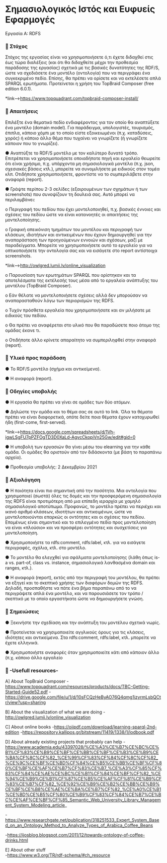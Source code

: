 # Σημασιολογικός Ιστός και Ευφυείς Εφαρμογές
Εργασία Α: RDFS

### :eyes: Στόχος
Στόχος της εργασίας είναι να χρησιμοποιήσετε ό,τι έχετε διδαχθεί στις έως τώρα διαλέξεις (και ότι θα
διδαχθείτε μέχρι την προθεσμία παράδοσης της εργασίας) σχετικά με τις βασικές δυνατότητες της
RDF/S, ώστε να σχεδιάσετε ένα μοντέλο (οντολογία) που να περιγράφει ένα συγκεκριμένο πεδίο.
Επίσης, θα πρέπει να ορίσετε και να εκτελέσετε απλά SPARQL ερωτήματα. Προτείνεται η χρήση του
TopBraid Composer (free edition 6.0.1).

*link-->https://www.topquadrant.com/topbraid-composer-install/

### :eyes: Απαιτήσεις
Επιλέξτε ένα θεματικό πεδίο ενδιαφέροντος για τον οποίο θα αναπτύξετε ένα μοντέλο (domain model).
Για παράδειγμα, υπολογιστές, τουρισμός, έπιπλα, κάποιο χόμπι με το οποίο είστε εξοικειωμένοι (π.χ.
καταδύσεις, χορός) ή κάποιο άλλο θέμα που τυχαίνει να γνωρίζετε (ή γνωρίζετε κάποιον που το
γνωρίζει).

● Αναπτύξτε το RDF/S μοντέλο με τον καλύτερο δυνατό τρόπο. Επιτρέπεται να χρησιμοποιήσετε
οποιαδήποτε πηγή και εργαλείο θεωρείτε ότι είναι χρήσιμο, π.χ. υπάρχοντα μη σημασιολογικά
μοντέλα (π.χ. json, σχεσιακές βάσεις κτλ.), μπορείτε να συνομιλήσετε με ειδικούς στον τομέα κλπ.
Οτιδήποτε χρησιμοποιήσετε, φροντίστε να το συμπεριλάβετε στην αναφορά (report).

● Γράψτε περίπου 2-3 σελίδες (εξαιρουμένων των σχημάτων ή των screenshots) που συνοψίζουν
τη δουλειά σας. Αυτό μπορεί να περιλαμβάνει:

o Περιγραφή του πεδίου που έχει μοντελοποιηθεί, π.χ. βασικές έννοιες και σχέσεις του
πεδίου ώστε να είναι κατανοητές οι απαιτήσεις της μοντελοποίησης.

o Γραφική απεικόνιση τμημάτων του μοντέλου και περιγραφή των κλάσεων, ιδιοτήτων και
αντικειμένων που έχουν δημιουργηθεί για την αναπαράσταση των προηγούμενων
εννοιών και σχέσεων, μαζί με παραδείγματα. Μπορείτε να χρησιμοποιήσετε αυτό το
εργαλείο για να οπτικοποιήσετε την οντολογία σας και να εισάγετε στο report αντίστοιχα
screenshots.

*link-->http://owlgred.lumii.lv/online_visualization

o Παρουσίαση των ερωτημάτων SPARQL που ορίστηκαν και τα αποτελέσματα της εκτέλεσής
τους μέσα από το εργαλείο ανάπτυξης του μοντέλου (TopBraid Composer).

o Εάν θέλατε να μοντελοποιήσετε σχέσεις αλλά δεν μπορούσαν να αναπαρασταθούν λόγω
των περιορισμών της RDFS.

o Τυχόν πρόσθετα εργαλεία που χρησιμοποιήσατε και αν μιλήσατε με ειδικούς του πεδίου.

o Θα πρέπει να αναφέρεται στο υλικό που θα παραδώσετε ποιο άτομο της ομάδας έκανε τι.

o Οτιδήποτε άλλο κρίνετε απαραίτητο να συμπεριληφθεί στην αναφορά (report).

### :eyes: Υλικό προς παράδοση
● Το RDF/S μοντέλο (σχήμα και αντικείμενα).

● Η αναφορά (report).

### :eyes: Οδηγίες υποβολής
● Η εργασία θα πρέπει να γίνει σε ομάδες των δύο ατόμων.

● Δηλώστε την ομάδα και το θέμα σας σε αυτό το link. Όλα τα θέματα πρέπει να είναι
διαφορετικά, οπότε δείτε ποια θέματα έχουν κατοχυρωθεί ήδη (first-come, first-served).

*link-->https://docs.google.com/spreadsheets/d/1Vh-igwLSgFU7pPZFOgTD3D0XaLd-AgvcCkopiVn25Gw/edit#gid=0


● Η υποβολή των εργασιών θα γίνει μέσω του elearning για την κάθε ομάδα. Οι ομάδες θα
οριστούν από τον διδάσκοντα (με βάση το παραπάνω αρχείο).

● Προθεσμία υποβολής: 2 Δεκεμβρίου 2021

### :eyes: Αξιολόγηση
● Η ποιότητα είναι πιο σημαντική από την ποσότητα. Μια οντολογία που χρησιμοποιεί (σωστά)
όλες τις δομές και την προσφερόμενη σημασιολογία της RDFS είναι προτιμότερη από μια επίπεδη
ιεραρχία με χαμηλό σημασιολογικό αποτύπωμα. Προφανώς, το μοντέλο πρέπει να περιέχει και
ικανό αριθμό κλάσεων, ιδιοτήτων και αντικειμένων, ώστε να μοντελοποιούνται επαρκώς οι
οντότητες και οι σχέσεις του πεδίου. Επομένως είναι σημαντικό και το επιλεγμένο πεδίο προς
μοντελοποίηση να είναι «πλούσιο» και να προσφέρει οντότητες και συσχετίσεις για
μοντελοποίηση.

● Χρησιμοποιήστε τα rdfs:comment, rdfs:label, κτλ. για να εισάγετε περιγραφές, σχόλια, κτλ. στο
μοντέλο.

● Το μοντέλο θα ελεγχθεί για σφάλματα μοντελοποίησης (λάθη όπως is-a vs. part-of, class vs.
instance, σημασιολογικά λανθασμένα domain και ranges, κτλ.).

● Η αναφορά (report), εκτός από την περιγραφή του μοντέλου, θα πρέπει να εξηγεί και το σκεπτικό
χρήσης των διαφόρων δομών της RDFS. Δηλαδή, προσπαθήστε να πάτε ένα βήμα παραπάνω
από το να περιγράψετε απλά ένα μοντέλο, και να παρουσιάσετε τον τρόπο / σκεπτικό με το
οποίο εργαστήκατε ώστε να δημιουργήσετε γνώση.

### :eyes: Σημειώσεις
● Ξεκινήστε την σχεδίαση και την ανάπτυξη του μοντέλου σχετικά νωρίς.

● Προτείνεται να χρησιμοποιείτε αγγλικούς όρους για τις κλάσεις, ιδιότητες και αντικείμενα. Στα
rdfs:comment, rdfs:label, κτλ. μπορείτε να έχετε ελληνικά.

● Χρησιμοποιήστε αναφορές όταν χρησιμοποιείτε κάτι από κάποιον άλλο (π.χ. κάποιο άλλο
εργαλείο

### :eyes: -Usefull resources-
A] About TopBraid Composer
  -https://www.topquadrant.com/resources/products/docs/TBC-Getting-Started-Guide52.pdf
  -https://drive.google.com/file/u/1/d/10sFCQzHeByAO76Q4qmg1izyrmLsbQCtr/view?usp=sharing
  
B] About the visualization of what we are doing 
  -http://owlgred.lumii.lv/online_visualization
  
C] About online books
  -https://oiipdf.com/download/learning-sparql-2nd-edition
  -https://repository.kallipos.gr/bitstream/11419/1338/1/lodbook.pdf

D] About already existing projects that probably can help
  -https://www.academia.edu/43397028/%CE%A3%CE%B7%CE%BC%CE%B1%CF%83%CE%B9%CE%BF%CE%BB%CE%BF%CE%B3%CE%B9%CE%BA%CF%8C%CF%82_%CE%99%CF%83%CF%84%CF%8C%CF%82_%CE%9C%CE%BF%CE%BD%CF%84%CE%B5%CE%BB%CE%BF%CF%80%CE%BF%CE%AF%CE%B7%CF%83%CE%B7_%CE%A3%CF%85%CF%83%CF%84%CE%AE%CE%BC%CE%B1%CF%84%CE%BF%CF%82_%CE%94%CE%B9%CE%B1%CF%87%CE%B5%CE%AF%CF%81%CE%B9%CF%83%CE%B7%CF%82_%CE%92%CE%B9%CE%B2%CE%BB%CE%B9%CE%BF%CE%B8%CE%AE%CE%BA%CE%B7%CF%82_%CE%A0%CE%B1%CE%BD%CE%B5%CF%80%CE%B9%CF%83%CF%84%CE%B7%CE%BC%CE%AF%CE%BF%CF%85_Semantic_Web_University_Library_Management_System_Modeling_article_
  
  -https://www.researchgate.net/publication/318251533_Expert_System_Based_on_an_Ontology_Method_to_Analyze_Types_of_Arabica_Coffee_Beans
  
  -https://ijosblog.blogspot.com/2011/12/towards-ontology-of-coffee-drinks.html
  
E] About other stuff  
  -https://www.w3.org/TR/rdf-schema/#ch_resource
